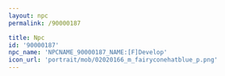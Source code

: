 ```yaml
---
layout: npc
permalink: /90000187

title: Npc
id: '90000187'
npc_name: 'NPCNAME_90000187_NAME:[F]Develop'
icon_url: 'portrait/mob/02020166_m_fairyconehatblue_p.png'
---
```


